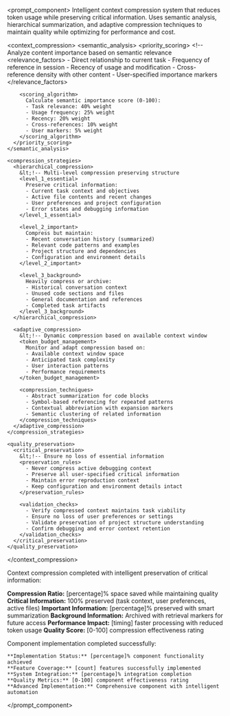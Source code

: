 <prompt_component>
  <step name="Context Compression and Optimization">
    <description>
Intelligent context compression system that reduces token usage while preserving critical information. Uses semantic analysis, hierarchical summarization, and adaptive compression techniques to maintain quality while optimizing for performance and cost.
    </description>
  </step>

  <context_compression>
    <semantic_analysis>
      <priority_scoring>
        &lt;!-- Analyze content importance based on semantic relevance 
        <relevance_factors>
          - Direct relationship to current task
          - Frequency of reference in session
          - Recency of usage and modification
          - Cross-reference density with other content
          - User-specified importance markers
        </relevance_factors>
        
        <scoring_algorithm>
          Calculate semantic importance score (0-100):
          - Task relevance: 40% weight
          - Usage frequency: 25% weight  
          - Recency: 20% weight
          - Cross-references: 10% weight
          - User markers: 5% weight
        </scoring_algorithm>
      </priority_scoring>
    </semantic_analysis>
    
    <compression_strategies>
      <hierarchical_compression>
        &lt;!-- Multi-level compression preserving structure 
        <level_1_essential>
          Preserve critical information:
          - Current task context and objectives
          - Active file contents and recent changes
          - User preferences and project configuration
          - Error states and debugging information
        </level_1_essential>
        
        <level_2_important>
          Compress but maintain:
          - Recent conversation history (summarized)
          - Relevant code patterns and examples
          - Project structure and dependencies
          - Configuration and environment details
        </level_2_important>
        
        <level_3_background>
          Heavily compress or archive:
          - Historical conversation context
          - Unused code sections and files
          - General documentation and references
          - Completed task artifacts
        </level_3_background>
      </hierarchical_compression>
      
      <adaptive_compression>
        &lt;!-- Dynamic compression based on available context window 
        <token_budget_management>
          Monitor and adapt compression based on:
          - Available context window space
          - Anticipated task complexity
          - User interaction patterns
          - Performance requirements
        </token_budget_management>
        
        <compression_techniques>
          - Abstract summarization for code blocks
          - Symbol-based referencing for repeated patterns
          - Contextual abbreviation with expansion markers
          - Semantic clustering of related information
        </compression_techniques>
      </adaptive_compression>
    </compression_strategies>
    
    <quality_preservation>
      <critical_preservation>
        &lt;!-- Ensure no loss of essential information 
        <preservation_rules>
          - Never compress active debugging context
          - Preserve all user-specified critical information
          - Maintain error reproduction context
          - Keep configuration and environment details intact
        </preservation_rules>
        
        <validation_checks>
          - Verify compressed context maintains task viability
          - Ensure no loss of user preferences or settings
          - Validate preservation of project structure understanding
          - Confirm debugging and error context retention
        </validation_checks>
      </critical_preservation>
    </quality_preservation>
  </context_compression>

  <output>
Context compression completed with intelligent preservation of critical information:

**Compression Ratio:** [percentage]% space saved while maintaining quality
**Critical Information:** 100% preserved (task context, user preferences, active files)
**Important Information:** [percentage]% preserved with smart summarization
**Background Information:** Archived with retrieval markers for future access
**Performance Impact:** [timing] faster processing with reduced token usage
**Quality Score:** [0-100] compression effectiveness rating
  </output>

  <output>
    Component implementation completed successfully:

    **Implementation Status:** [percentage]% component functionality achieved
    **Feature Coverage:** [count] features successfully implemented
    **System Integration:** [percentage]% integration completion
    **Quality Metrics:** [0-100] component effectiveness rating
    **Advanced Implementation:** Comprehensive component with intelligent automation
  </output>

</prompt_component>